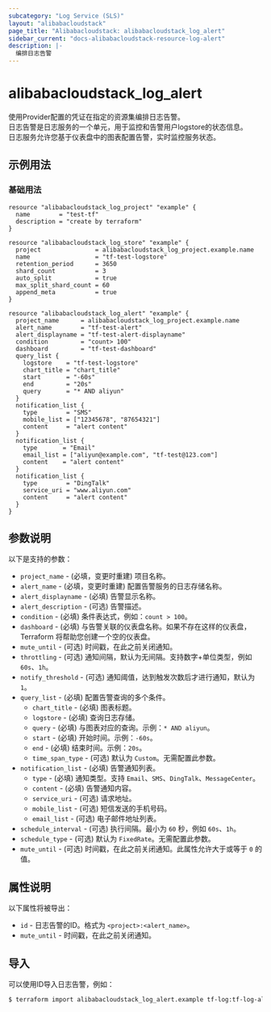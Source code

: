 ```yaml
---
subcategory: "Log Service (SLS)"
layout: "alibabacloudstack"
page_title: "Alibabacloudstack: alibabacloudstack_log_alert"
sidebar_current: "docs-alibabacloudstack-resource-log-alert"
description: |-
  编排日志告警
---
```


# alibabacloudstack_log_alert

使用Provider配置的凭证在指定的资源集编排日志告警。  
日志告警是日志服务的一个单元，用于监控和告警用户logstore的状态信息。  
日志服务允许您基于仪表盘中的图表配置告警，实时监控服务状态。

## 示例用法

### 基础用法

```
resource "alibabacloudstack_log_project" "example" {
  name        = "test-tf"
  description = "create by terraform"
}

resource "alibabacloudstack_log_store" "example" {
  project               = alibabacloudstack_log_project.example.name
  name                  = "tf-test-logstore"
  retention_period      = 3650
  shard_count           = 3
  auto_split            = true
  max_split_shard_count = 60
  append_meta           = true
}

resource "alibabacloudstack_log_alert" "example" {
  project_name      = alibabacloudstack_log_project.example.name
  alert_name        = "tf-test-alert"
  alert_displayname = "tf-test-alert-displayname"
  condition         = "count> 100"
  dashboard         = "tf-test-dashboard"
  query_list {
    logstore    = "tf-test-logstore"
    chart_title = "chart_title"
    start       = "-60s"
    end         = "20s"
    query       = "* AND aliyun"
  }
  notification_list {
    type        = "SMS"
    mobile_list = ["12345678", "87654321"]
    content     = "alert content"
  }
  notification_list {
    type       = "Email"
    email_list = ["aliyun@example.com", "tf-test@123.com"]
    content    = "alert content"
  }
  notification_list {
    type        = "DingTalk"
    service_uri = "www.aliyun.com"
    content     = "alert content"
  }
}
```

## 参数说明

以下是支持的参数：

* `project_name` - (必填，变更时重建) 项目名称。
* `alert_name` - (必填，变更时重建) 配置告警服务的日志存储名称。
* `alert_displayname` - (必填) 告警显示名称。
* `alert_description` - (可选) 告警描述。
* `condition` - (必填) 条件表达式，例如：`count > 100`。
* `dashboard` - (必填) 与告警关联的仪表盘名称。如果不存在这样的仪表盘，Terraform 将帮助您创建一个空的仪表盘。
* `mute_until` - (可选) 时间戳，在此之前关闭通知。
* `throttling` - (可选) 通知间隔，默认为无间隔。支持数字+单位类型，例如 `60s`、`1h`。
* `notify_threshold` - (可选) 通知阈值，达到触发次数后才进行通知，默认为 `1`。
* `query_list` - (必填) 配置告警查询的多个条件。
  * `chart_title` - (必填) 图表标题。
  * `logstore` - (必填) 查询日志存储。
  * `query` - (必填) 与图表对应的查询。示例：`* AND aliyun`。
  * `start` - (必填) 开始时间。示例：`-60s`。
  * `end` - (必填) 结束时间。示例：`20s`。
  * `time_span_type` - (可选) 默认为 `Custom`。无需配置此参数。
* `notification_list` - (必填) 告警通知列表。
  * `type` - (必填) 通知类型。支持 `Email`、`SMS`、`DingTalk`、`MessageCenter`。
  * `content` - (必填) 告警通知内容。
  * `service_uri` - (可选) 请求地址。
  * `mobile_list` - (可选) 短信发送的手机号码。
  * `email_list` - (可选) 电子邮件地址列表。
* `schedule_interval` - (可选) 执行间隔。最小为 `60` 秒，例如 `60s`、`1h`。
* `schedule_type` - (可选) 默认为 `FixedRate`。无需配置此参数。
* `mute_until` - (可选) 时间戳，在此之前关闭通知。此属性允许大于或等于 `0` 的值。

## 属性说明

以下属性将被导出：

* `id` - 日志告警的ID。格式为 `<project>:<alert_name>`。
* `mute_until` - 时间戳，在此之前关闭通知。

## 导入

可以使用ID导入日志告警，例如：

```bash
$ terraform import alibabacloudstack_log_alert.example tf-log:tf-log-alert
```